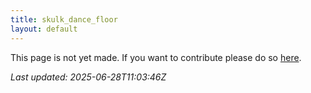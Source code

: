 ```yaml
---
title: skulk_dance_floor
layout: default
---
```


This page is not yet made. If you want to contribute please do so [here](https://github.com/CrazyH2/Bigstone/blob/wiki/components/skulk_dance_floor.md).

_Last updated: 2025-06-28T11:03:46Z_
